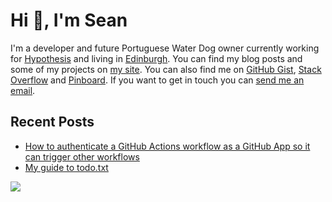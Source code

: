 # Hi 👋, I'm Sean

I'm a developer and future Portuguese Water Dog owner currently working for [Hypothesis](https://hypothes.is/) and living in
[Edinburgh](https://en.wikipedia.org/wiki/Edinburgh). You can find my blog posts and some of my projects on [my site](https://www.seanh.cc/).
You can also find me on [GitHub Gist](https://gist.github.com/seanh/public), [Stack Overflow](https://stackoverflow.com/users/1175266)
and [Pinboard](https://pinboard.in/u:seanh).
If you want to get in touch you can
[send me an email](&#109;ai&#x6C;&#x74;&#x6F;:&#x68;&#x65;&#108;&#108;o&#64;&#115;&#x65;a&#110;h&#46;&#99;&#x63;).

## Recent Posts

* [How to authenticate a GitHub Actions workflow as a GitHub App so it can trigger other workflows](https://stackoverflow.com/q/74892481/1175266)
* [My guide to todo.txt](posts/2022/11/04/Todo.txt.md)

<img src="https://github.com/seanh/seanh.github.io/raw/master/assets/images/zenek.png">
